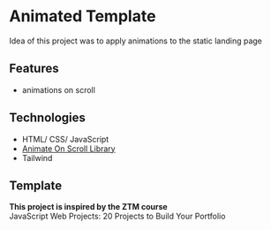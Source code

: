 # Animated Template

Idea of this project was to apply animations to the static landing page

## Features

- animations on scroll

## Technologies
- HTML/ CSS/ JavaScript
- [Animate On Scroll Library](https://michalsnik.github.io/aos/)
- Tailwind

## Template

**This project is inspired by the ZTM course**  
JavaScript Web Projects: 20 Projects to Build Your Portfolio
